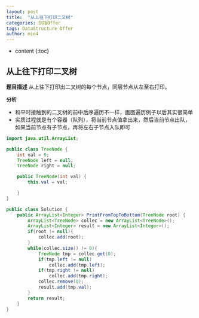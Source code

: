 ```yaml
---
layout: post
title:  "从上往下打印二叉树"
categories: 剑指Offer  
tags: DataStructure Offer 
author: mio4
---
```


* content
{:toc}








## 从上往下打印二叉树

**题目描述**
从上往下打印出二叉树的每个节点，同层节点从左至右打印。

**分析**

 - 和平时接触到的二叉树的前中后序遍历不一样，画图遍历例子以后其实很简单
 - 实质过程就是有个容器（队列），将当前节点值拿出来，然后当前节点出队，如果当前节点有子节点，再将左右子节点入队即可

```java 
import java.util.ArrayList;

public class TreeNode {
    int val = 0;
    TreeNode left = null;
    TreeNode right = null;

    public TreeNode(int val) {
        this.val = val;

    }
}

public class Solution {
    public ArrayList<Integer> PrintFromTopToBottom(TreeNode root) {
        ArrayList<TreeNode> collec = new ArrayList<TreeNode>();
		ArrayList<Integer> result = new ArrayList<Integer>();
		if(root != null){
			collec.add(root);
		}
		while(collec.size() != 0){
			TreeNode tmp = collec.get(0);
			if(tmp.left != null)
				collec.add(tmp.left);
			if(tmp.right != null)
				collec.add(tmp.right);
			collec.remove(0);
			result.add(tmp.val);
		}
		return result;
    }
}
```
